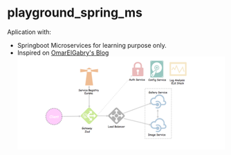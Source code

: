 # playground_spring_ms </br>
Aplication with:
* Springboot Microservices for learning purpose only. 
* Inspired on [OmarElGabry's Blog](https://medium.com/omarelgabrys-blog/microservices-with-spring-boot-intro-to-microservices-part-1-c0d24cd422c3)
![alt text](https://github.com/erickmob/playground-spring-ms/blob/master/msarchiteture.png)
